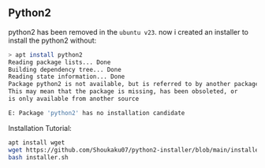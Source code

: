 ## Python2
python2 has been removed in the `ubuntu v23`. now i created an installer to install the python2 without:
``` bash
> apt install python2
Reading package lists... Done
Building dependency tree... Done
Reading state information... Done
Package python2 is not available, but is referred to by another package.
This may mean that the package is missing, has been obsoleted, or
is only available from another source

E: Package 'python2' has no installation candidate
```

Installation Tutorial:
```bash
apt install wget
wget https://github.com/Shoukaku07/python2-installer/blob/main/installer.sh
bash installer.sh
```
